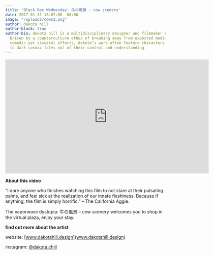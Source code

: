 ```yaml
---
title: 'Black Box Wednesday: 牛の風景 - cow scenery'
date: 2017-01-31 18:07:00 -08:00
image: "/uploads/cows2.png"
author: dakota hill
author-block: true
author-bio: dakota hill is a multidisciplinary designer and filmmaker based in California.
  Driven by a counterculture ethos of breaking away from expected media regimes to
  comedic yet visceral effects, dakota’s work often feature characters succumbing
  to dark cosmic fates out of their control and understanding.
---
```


<div class="flex-video"><iframe src="https://player.vimeo.com/video/154822956" width="640" height="360" frameborder="0" webkitallowfullscreen mozallowfullscreen allowfullscreen></iframe></div>


**About this video**

“I dare anyone who finishes watching this film to not stare at their pulsating palms, and feel sick at the realization of our innate fleshiness. Because if anything, the film is simply horrific.” – The California Aggie.

The vaporwave dystopia: 牛の風景 – cow scenery welcomes you to shop in the virtual plaza, enjoy your stay.

**find out more about the artist**

website: [www.dakotahill.design](www.dakotahill.design)

instagram: [@dakota.chill](https://www.instagram.com/dakota.chill/)